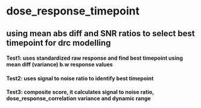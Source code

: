 # dose_response_timepoint
## using mean abs diff and SNR ratios to select best timepoint for drc modelling
#### Test1: uses standardized raw response and find best timepoint using mean diff (variance) b.w response values
#### Test2: uses signal to noise ratio to identify best timepoint
#### Test3: composite score, it calculates signal to noise ratio, dose_response_correlation variance and dynamic range
